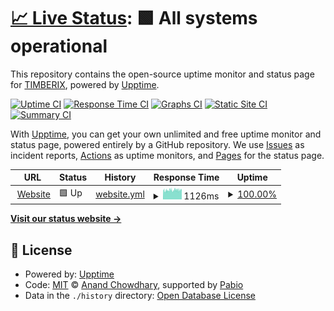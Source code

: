 # [📈 Live Status](https://status.timberix.toys): <!--live status--> **🟩 All systems operational**

This repository contains the open-source uptime monitor and status page for [TIMBERIX](timberix.toys), powered by [Upptime](https://github.com/upptime/upptime).

[![Uptime CI](https://github.com/Timberix/status.timberix.toys/workflows/Uptime%20CI/badge.svg)](https://github.com/Timberix/status.timberix.toys/actions?query=workflow%3A%22Uptime+CI%22)
[![Response Time CI](https://github.com/Timberix/status.timberix.toys/workflows/Response%20Time%20CI/badge.svg)](https://github.com/Timberix/status.timberix.toys/actions?query=workflow%3A%22Response+Time+CI%22)
[![Graphs CI](https://github.com/Timberix/status.timberix.toys/workflows/Graphs%20CI/badge.svg)](https://github.com/Timberix/status.timberix.toys/actions?query=workflow%3A%22Graphs+CI%22)
[![Static Site CI](https://github.com/Timberix/status.timberix.toys/workflows/Static%20Site%20CI/badge.svg)](https://github.com/Timberix/status.timberix.toys/actions?query=workflow%3A%22Static+Site+CI%22)
[![Summary CI](https://github.com/Timberix/status.timberix.toys/workflows/Summary%20CI/badge.svg)](https://github.com/Timberix/status.timberix.toys/actions?query=workflow%3A%22Summary+CI%22)

With [Upptime](https://upptime.js.org), you can get your own unlimited and free uptime monitor and status page, powered entirely by a GitHub repository. We use [Issues](https://github.com/Timberix/status.timberix.toys/issues) as incident reports, [Actions](https://github.com/Timberix/status.timberix.toys/actions) as uptime monitors, and [Pages](https://status.timberix.toys) for the status page.

<!--start: status pages-->
<!-- This summary is generated by Upptime (https://github.com/upptime/upptime) -->
<!-- Do not edit this manually, your changes will be overwritten -->
<!-- prettier-ignore -->
| URL | Status | History | Response Time | Uptime |
| --- | ------ | ------- | ------------- | ------ |
| <img alt="" src="https://icons.duckduckgo.com/ip3/timberix.toys.ico" height="13"> [Website](https://timberix.toys) | 🟩 Up | [website.yml](https://github.com/Timberix/status.timberix.toys/commits/HEAD/history/website.yml) | <details><summary><img alt="Response time graph" src="./graphs/website/response-time-week.png" height="20"> 1126ms</summary><br><a href="https://status.timberix.toys/history/website"><img alt="Response time 1126" src="https://img.shields.io/endpoint?url=https%3A%2F%2Fraw.githubusercontent.com%2FTimberix%2Fstatus.timberix.toys%2FHEAD%2Fapi%2Fwebsite%2Fresponse-time.json"></a><br><a href="https://status.timberix.toys/history/website"><img alt="24-hour response time 1133" src="https://img.shields.io/endpoint?url=https%3A%2F%2Fraw.githubusercontent.com%2FTimberix%2Fstatus.timberix.toys%2FHEAD%2Fapi%2Fwebsite%2Fresponse-time-day.json"></a><br><a href="https://status.timberix.toys/history/website"><img alt="7-day response time 1126" src="https://img.shields.io/endpoint?url=https%3A%2F%2Fraw.githubusercontent.com%2FTimberix%2Fstatus.timberix.toys%2FHEAD%2Fapi%2Fwebsite%2Fresponse-time-week.json"></a><br><a href="https://status.timberix.toys/history/website"><img alt="30-day response time 1126" src="https://img.shields.io/endpoint?url=https%3A%2F%2Fraw.githubusercontent.com%2FTimberix%2Fstatus.timberix.toys%2FHEAD%2Fapi%2Fwebsite%2Fresponse-time-month.json"></a><br><a href="https://status.timberix.toys/history/website"><img alt="1-year response time 1126" src="https://img.shields.io/endpoint?url=https%3A%2F%2Fraw.githubusercontent.com%2FTimberix%2Fstatus.timberix.toys%2FHEAD%2Fapi%2Fwebsite%2Fresponse-time-year.json"></a></details> | <details><summary><a href="https://status.timberix.toys/history/website">100.00%</a></summary><a href="https://status.timberix.toys/history/website"><img alt="All-time uptime 100.00%" src="https://img.shields.io/endpoint?url=https%3A%2F%2Fraw.githubusercontent.com%2FTimberix%2Fstatus.timberix.toys%2FHEAD%2Fapi%2Fwebsite%2Fuptime.json"></a><br><a href="https://status.timberix.toys/history/website"><img alt="24-hour uptime 100.00%" src="https://img.shields.io/endpoint?url=https%3A%2F%2Fraw.githubusercontent.com%2FTimberix%2Fstatus.timberix.toys%2FHEAD%2Fapi%2Fwebsite%2Fuptime-day.json"></a><br><a href="https://status.timberix.toys/history/website"><img alt="7-day uptime 100.00%" src="https://img.shields.io/endpoint?url=https%3A%2F%2Fraw.githubusercontent.com%2FTimberix%2Fstatus.timberix.toys%2FHEAD%2Fapi%2Fwebsite%2Fuptime-week.json"></a><br><a href="https://status.timberix.toys/history/website"><img alt="30-day uptime 100.00%" src="https://img.shields.io/endpoint?url=https%3A%2F%2Fraw.githubusercontent.com%2FTimberix%2Fstatus.timberix.toys%2FHEAD%2Fapi%2Fwebsite%2Fuptime-month.json"></a><br><a href="https://status.timberix.toys/history/website"><img alt="1-year uptime 100.00%" src="https://img.shields.io/endpoint?url=https%3A%2F%2Fraw.githubusercontent.com%2FTimberix%2Fstatus.timberix.toys%2FHEAD%2Fapi%2Fwebsite%2Fuptime-year.json"></a></details>

<!--end: status pages-->

[**Visit our status website →**](https://status.timberix.toys)

## 📄 License

- Powered by: [Upptime](https://github.com/upptime/upptime)
- Code: [MIT](./LICENSE) © [Anand Chowdhary](https://anandchowdhary.com), supported by [Pabio](https://pabio.com)
- Data in the `./history` directory: [Open Database License](https://opendatacommons.org/licenses/odbl/1-0/)
